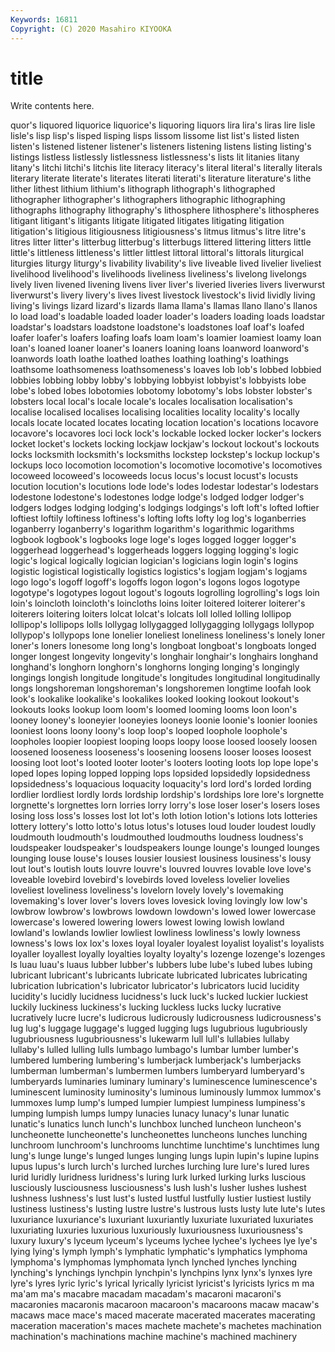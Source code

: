 ```yaml
---
Keywords: 16811
Copyright: (C) 2020 Masahiro KIYOOKA
---
```


# title

Write contents here.

quor's liquored liquorice liquorice's liquoring
liquors lira lira's liras lire lisle lisle's lisp lisp's lisped
lisping lisps lissom lissome list list's listed listen listen's listened
listener listener's listeners listening listens listing listing's listings listless listlessly
listlessness listlessness's lists lit litanies litany litany's litchi litchi's litchis
lite literacy literacy's literal literal's literally literals literary literate literate's
literates literati literati's literature literature's lithe lither lithest lithium lithium's
lithograph lithograph's lithographed lithographer lithographer's lithographers lithographic lithographing lithographs lithography
lithography's lithosphere lithosphere's lithospheres litigant litigant's litigants litigate litigated litigates
litigating litigation litigation's litigious litigiousness litigiousness's litmus litmus's litre litre's
litres litter litter's litterbug litterbug's litterbugs littered littering litters little
little's littleness littleness's littler littlest littoral littoral's littorals liturgical liturgies
liturgy liturgy's livability livability's live liveable lived livelier liveliest livelihood
livelihood's livelihoods liveliness liveliness's livelong livelongs lively liven livened livening
livens liver liver's liveried liveries livers liverwurst liverwurst's livery livery's
lives livest livestock livestock's livid lividly living living's livings lizard
lizard's lizards llama llama's llamas llano llano's llanos lo load
load's loadable loaded loader loader's loaders loading loads loadstar loadstar's
loadstars loadstone loadstone's loadstones loaf loaf's loafed loafer loafer's loafers
loafing loafs loam loam's loamier loamiest loamy loan loan's loaned
loaner loaner's loaners loaning loans loanword loanword's loanwords loath loathe
loathed loathes loathing loathing's loathings loathsome loathsomeness loathsomeness's loaves lob
lob's lobbed lobbied lobbies lobbing lobby lobby's lobbying lobbyist lobbyist's
lobbyists lobe lobe's lobed lobes lobotomies lobotomy lobotomy's lobs lobster
lobster's lobsters local local's locale locale's locales localisation localisation's localise
localised localises localising localities locality locality's locally locals locate located
locates locating location location's locations locavore locavore's locavores loci lock
lock's lockable locked locker locker's lockers locket locket's lockets locking
lockjaw lockjaw's lockout lockout's lockouts locks locksmith locksmith's locksmiths lockstep
lockstep's lockup lockup's lockups loco locomotion locomotion's locomotive locomotive's locomotives
locoweed locoweed's locoweeds locus locus's locust locust's locusts locution locution's
locutions lode lode's lodes lodestar lodestar's lodestars lodestone lodestone's lodestones
lodge lodge's lodged lodger lodger's lodgers lodges lodging lodging's lodgings
lodgings's loft loft's lofted loftier loftiest loftily loftiness loftiness's lofting
lofts lofty log log's loganberries loganberry loganberry's logarithm logarithm's logarithmic
logarithms logbook logbook's logbooks loge loge's loges logged logger logger's
loggerhead loggerhead's loggerheads loggers logging logging's logic logic's logical logically
logician logician's logicians login login's logins logistic logistical logistically logistics
logistics's logjam logjam's logjams logo logo's logoff logoff's logoffs logon
logon's logons logos logotype logotype's logotypes logout logout's logouts logrolling
logrolling's logs loin loin's loincloth loincloth's loincloths loins loiter loitered
loiterer loiterer's loiterers loitering loiters lolcat lolcat's lolcats loll lolled
lolling lollipop lollipop's lollipops lolls lollygag lollygagged lollygagging lollygags lollypop
lollypop's lollypops lone lonelier loneliest loneliness loneliness's lonely loner loner's
loners lonesome long long's longboat longboat's longboats longed longer longest
longevity longevity's longhair longhair's longhairs longhand longhand's longhorn longhorn's longhorns
longing longing's longingly longings longish longitude longitude's longitudes longitudinal longitudinally
longs longshoreman longshoreman's longshoremen longtime loofah look look's lookalike lookalike's
lookalikes looked looking lookout lookout's lookouts looks lookup loom loom's
loomed looming looms loon loon's looney looney's looneyier looneyies looneys
loonie loonie's loonier loonies looniest loons loony loony's loop loop's
looped loophole loophole's loopholes loopier loopiest looping loops loopy loose
loosed loosely loosen loosened looseness looseness's loosening loosens looser looses
loosest loosing loot loot's looted looter looter's looters looting loots
lop lope lope's loped lopes loping lopped lopping lops lopsided
lopsidedly lopsidedness lopsidedness's loquacious loquacity loquacity's lord lord's lorded lording
lordlier lordliest lordly lords lordship lordship's lordships lore lore's lorgnette
lorgnette's lorgnettes lorn lorries lorry lorry's lose loser loser's losers
loses losing loss loss's losses lost lot lot's loth lotion
lotion's lotions lots lotteries lottery lottery's lotto lotto's lotus lotus's
lotuses loud louder loudest loudly loudmouth loudmouth's loudmouthed loudmouths loudness
loudness's loudspeaker loudspeaker's loudspeakers lounge lounge's lounged lounges lounging louse
louse's louses lousier lousiest lousiness lousiness's lousy lout lout's loutish
louts louvre louvre's louvred louvres lovable love love's loveable lovebird
lovebird's lovebirds loved loveless lovelier lovelies loveliest loveliness loveliness's lovelorn
lovely lovely's lovemaking lovemaking's lover lover's lovers loves lovesick loving
lovingly low low's lowbrow lowbrow's lowbrows lowdown lowdown's lowed lower
lowercase lowercase's lowered lowering lowers lowest lowing lowish lowland lowland's
lowlands lowlier lowliest lowliness lowliness's lowly lowness lowness's lows lox
lox's loxes loyal loyaler loyalest loyalist loyalist's loyalists loyaller loyallest
loyally loyalties loyalty loyalty's lozenge lozenge's lozenges ls luau luau's
luaus lubber lubber's lubbers lube lube's lubed lubes lubing lubricant
lubricant's lubricants lubricate lubricated lubricates lubricating lubrication lubrication's lubricator lubricator's
lubricators lucid lucidity lucidity's lucidly lucidness lucidness's luck luck's lucked
luckier luckiest luckily luckiness luckiness's lucking luckless lucks lucky lucrative
lucratively lucre lucre's ludicrous ludicrously ludicrousness ludicrousness's lug lug's luggage
luggage's lugged lugging lugs lugubrious lugubriously lugubriousness lugubriousness's lukewarm lull
lull's lullabies lullaby lullaby's lulled lulling lulls lumbago lumbago's lumbar
lumber lumber's lumbered lumbering lumbering's lumberjack lumberjack's lumberjacks lumberman lumberman's
lumbermen lumbers lumberyard lumberyard's lumberyards luminaries luminary luminary's luminescence luminescence's
luminescent luminosity luminosity's luminous luminously lummox lummox's lummoxes lump lump's
lumped lumpier lumpiest lumpiness lumpiness's lumping lumpish lumps lumpy lunacies
lunacy lunacy's lunar lunatic lunatic's lunatics lunch lunch's lunchbox lunched
luncheon luncheon's luncheonette luncheonette's luncheonettes luncheons lunches lunching lunchroom lunchroom's
lunchrooms lunchtime lunchtime's lunchtimes lung lung's lunge lunge's lunged lunges
lunging lungs lupin lupin's lupine lupins lupus lupus's lurch lurch's
lurched lurches lurching lure lure's lured lures lurid luridly luridness
luridness's luring lurk lurked lurking lurks luscious lusciously lusciousness lusciousness's
lush lush's lusher lushes lushest lushness lushness's lust lust's lusted
lustful lustfully lustier lustiest lustily lustiness lustiness's lusting lustre lustre's
lustrous lusts lusty lute lute's lutes luxuriance luxuriance's luxuriant luxuriantly
luxuriate luxuriated luxuriates luxuriating luxuries luxurious luxuriously luxuriousness luxuriousness's luxury
luxury's lyceum lyceum's lyceums lychee lychee's lychees lye lye's lying
lying's lymph lymph's lymphatic lymphatic's lymphatics lymphoma lymphoma's lymphomas lymphomata
lynch lynched lynches lynching lynching's lynchings lynchpin lynchpin's lynchpins lynx
lynx's lynxes lyre lyre's lyres lyric lyric's lyrical lyrically lyricist
lyricist's lyricists lyrics m ma ma'am ma's macabre macadam macadam's
macaroni macaroni's macaronies macaronis macaroon macaroon's macaroons macaw macaw's macaws
mace mace's maced macerate macerated macerates macerating maceration maceration's maces
machete machete's machetes machination machination's machinations machine machine's machined machinery
